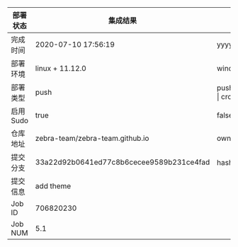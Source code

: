 部署状态 | 集成结果 | 参考值
---|---|---
完成时间 | 2020-07-10 17:56:19 | yyyy-mm-dd hh:mm:ss
部署环境 | linux + 11.12.0 | window \| linux + stable
部署类型 | push | push \| pull_request \| api \| cron
启用Sudo | true | false \| true
仓库地址 | zebra-team/zebra-team.github.io | owner_name/repo_name
提交分支 | 33a22d92b0641ed77c8b6cecee9589b231ce4fad | hash 16位
提交信息 | add theme |
Job ID   | 706820230 |
Job NUM  | 5.1 |

